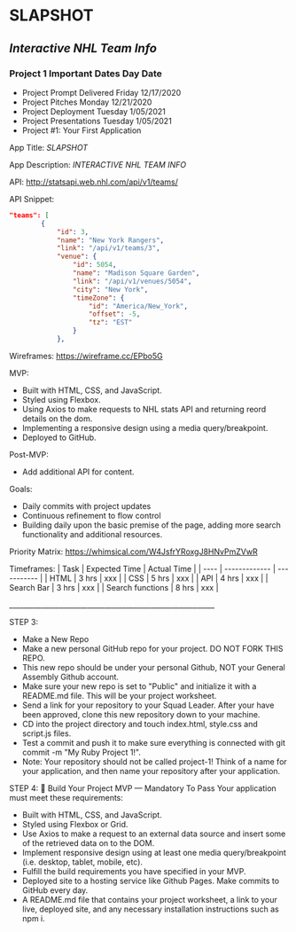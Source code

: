 # SLAPSHOT
## *Interactive NHL Team Info*


### Project 1 Important Dates	Day	Date
<!-- UL -->
- Project Prompt Delivered	Friday	12/17/2020
- Project Pitches	Monday	12/21/2020
- Project Deployment	Tuesday	1/05/2021
- Project Presentations	Tuesday	1/05/2021
- Project #1: Your First Application


<!-- STEP 1: Read the Directions
Read ALL of the directions before you start. We will know... -->
<!-- STEP 2: Pitch Your Project
Before you start any actual coding, you must meet with your Squad Leader for ~10 minutes to get your app idea approved. Prepare the following materials before your meeting and put them in your README.md: -->

App Title: <!-- Strong --> _SLAPSHOT_

App Description: <!-- Strong -->_INTERACTIVE NHL TEAM INFO_

API: <!-- Links --> http://statsapi.web.nhl.com/api/v1/teams/

API Snippet: <!-- Code Blocks -->
```JSON
"teams": [
        {
            "id": 3,
            "name": "New York Rangers",
            "link": "/api/v1/teams/3",
            "venue": {
                "id": 5054,
                "name": "Madison Square Garden",
                "link": "/api/v1/venues/5054",
                "city": "New York",
                "timeZone": {
                    "id": "America/New_York",
                    "offset": -5,
                    "tz": "EST"
                }
            },

```


Wireframes: <!-- LINK -->https://wireframe.cc/EPbo5G

MVP: 
<!-- UL -->

- Built with HTML, CSS, and JavaScript.
- Styled using Flexbox.
- Using Axios to make requests to NHL stats API and returning reord details on the dom.
- Implementing a responsive design using a media query/breakpoint.
- Deployed to GitHub.


Post-MVP: <!-- UL -->
- Add additional API for content.

Goals: <!-- UL -->
- Daily commits with project updates
- Continuous refinement to flow control
- Building daily upon the basic premise of the page, adding more search functionality and additional resources.

Priority Matrix: 
https://whimsical.com/W4JsfrYRoxgJ8HNvPmZVwR

<!-- A graph of your intended areas of development (Pseudocoding, Design, HTML, CSS, JavaScript, Testing, etc) plotted on an X/Y axis where X represents time to completion and Y represents priority. Use a professional tool or upload a well drawn image using an image hosting site such as Cloudinary or a similar hosting service. -->
Timeframes: 
| Task | Expected Time | Actual Time |
| ---- | ------------- | ----------- |
| HTML | 3 hrs         | xxx         |
| CSS  | 5 hrs        | xxx         |
| API  | 4 hrs        | xxx         |
| Search Bar  | 3 hrs        | xxx   |
| Search functions | 8 hrs | xxx |

<!-- Horizontal Rule -->__________________________________________________________


STEP 3: <!-- UL -->
- Make a New Repo
- Make a new personal GitHub repo for your project. DO NOT FORK THIS REPO.
- This new repo should be under your personal Github, NOT your General Assembly Github account.
- Make sure your new repo is set to "Public" and initialize it with a README.md file. This will be your project worksheet.
- Send a link for your repository to your Squad Leader.
After your have been approved, clone this new repository down to your machine.
- CD into the project directory and touch index.html, style.css and script.js files.
- Test a commit and push it to make sure everything is connected with git commit -m "My Ruby Project 1!".
- Note: Your repository should not be called project-1! Think of a name for your application, and then name your repository after your application.

STEP 4: 🔴 Build Your Project MVP — Mandatory To Pass
Your application must meet these requirements:

- Built with HTML, CSS, and JavaScript.
- Styled using Flexbox or Grid.
- Use Axios to make a request to an external data source and insert some of the retrieved data on to the DOM.
- Implement responsive design using at least one media query/breakpoint (i.e. desktop, tablet, mobile, etc).
- Fulfill the build requirements you have specified in your MVP.
- Deployed site to a hosting service like Github Pages.
Make commits to GitHub every day.
- A README.md file that contains your project worksheet, a link to your live, deployed site, and any necessary installation instructions such as npm i.


<!-- 📋 List of APIs -->
<!-- Below is a non-exhaustive list of some free APIs you can use. There are many APIs out there, however, so if you find one not on this list, feel free to use it. No matter what API you decide on, make sure you can successfully make a GET request before you commit to using it.

- Weather: https://openweathermap.org/api
- News: https://newsapi.org/
- Giphy: https://developers.giphy.com/
- Pokemon: http://pokeapi.co/
- Card Deck: https://deckofcardsapi.com/
- City of Chicago: https://data.cityofchicago.org/
- Beer: https://www.brewerydb.com/developers
- NYC Open Data: https://opendata.cityofnewyork.us/
- Rick and Morty: https://rickandmortyapi.com/documentation/#rest -->

<!-- This site lists a collection APIs as well. Take a look through their libraries and try to find one that interests you. Please note, however, that many APIs will require an authentication key, and some APIs require payment. We highly suggest using a free API for your first project dealing with one.

STEP 5: 🔵 Ideas for Post-MVP - Not Mandatory
- Look into localstorage so you can save data to the  user's browser
- Add a second API.
- Add creative use of event listeners and UI interaction.
- Add animations.
- Get input from a UX student on how to make your app have intuitive UI and design. -->

<!-- STEP 6: Technical Demonstration
All projects will be presented to the class. Your presentation should:

- Be no longer than 5 minutes in length
- Show off all features of the app
- Explain the technical details
- Explain the technical challenges
- Explain which improvements you might make

## Your presentation should NOT:

- Focus on what you didn't accomplish.
You will be sharing your project and your code. Be prepared to answer questions from the instructors and other students.

## Did you read all of the directions before starting? If so write git commit -m "My Ruby Project 1" instead of git commit -m "first commit" for your first commit. -->


<!-- Step 7: Help and Support
- Each student will be given 5 (five) tokens, redeemable at any time during regular class time (subject to instructors' schedules), for 20 minutes. Tokens cannot be transferred between students - there is no secondary market for tokens.

- Give at least a 10 minutes heads up to an instructor with the link to your project repo and a link to your issue ticket. Instructors will not be holding open office hours during project week. This is to allow you to solve issues and errors you run in to on your own and with your classmates.

Project approval sign up form

Sign up here for help with your squad lead. -->

<!-- Step 8: Grading
Hard Requirements
The following requirements must be met in order for the project to be considered complete:

The project is deployed to GitHub Pages or a custom domain
The application renders in the browser and runs without errors
The repo has a README that adequately documents the project
We do not give letter grades; it is either a pass/fail. The real benchmark is how much you grow and learn each unit.

You will receive feedback in a secret gist. The gist will be Slacked out independent of your P1 repo to keep feedback confidential.

An example of the gist can be found here: Secret Gist

If you would like more feedback than the gist, instructors will be available to meet one on one. Please feel free to reach out and schedule a time with your squad leader.

Incomplete Projects
Incomplete projects will be given an extension. An instructor will follow up with you to discuss the details of the resubmission. Note that you are allowed one extension on only one of the four projects.


PLAGIARISM
Remember. We have a zero-tolerance policy towards plagiarism. More on our plagiarism policy can be found in our course wiki's plagiarism page.
 -->





<!-- Headings
​
# Heading 1
​
## Heading 2
​
### Heading 3
​
#### Heading 4
​
##### Heading 5
​
###### Heading 6
​ -->
<!-- Italics -->
​
<!-- _This text_ is italic
​
_This text_ is italic -->
​
<!-- Strong -->
​
<!-- **This text** is italic
​
**This text** is italic -->
​
<!-- Strikethrough -->
​
<!-- ~~This text~~ is strikethrough -->
​
<!-- Horizontal Rule -->
​
<!-- ---
​
--- -->
​
<!-- Blockquote -->
​
<!-- > This is a quote -->
​
<!-- Links -->
​
<!-- [Traversy Media](http://www.traversymedia.com)
​
[Traversy Media](http://www.traversymedia.com "Traversy Media") -->
​
<!-- UL -->
​
<!-- - Item 1
- Item 2
- Item 3
  - Nested Item 1
  - Nested Item 2 -->
​
<!-- OL -->
​
<!-- 1. Item 1
1. Item 2
1. Item 3 -->
​
<!-- Inline Code Block -->
​
<!-- `<p>This is a paragraph</p>` -->
​
<!-- Images -->
​
<!-- ![Markdown Logo](https://markdown-here.com/img/icon256.png) -->
​
<!-- Github Markdown -->
​
<!-- Code Blocks -->
​
<!-- ```bash
  npm install
  npm start
```
​
```javascript
function add(num1, num2) {
  return num1 + num2;
}
```
​
```python
  def add(num1, num2):
    return num1 + num2
``` -->
​
<!-- Tables -->
​
<!-- | Task | Expected Time | Actual Time |
| ---- | ------------- | ----------- |
| HTML | 3 hrs         | xxx         |
| CSS  | 15 hrs        | xxx         |
| API  | 4 hrs        | xxx         |
| Search Bar  | 3 hrs        | xxx   | -->
​
<!-- Task List -->
​
<!-- - [x] Task 1
- [x] Task 2
- [] Task 3 -->